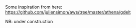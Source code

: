 Some inspiration from here: https://github.com/juliensimon/aws/tree/master/athena/gdelt

NB: under construction
